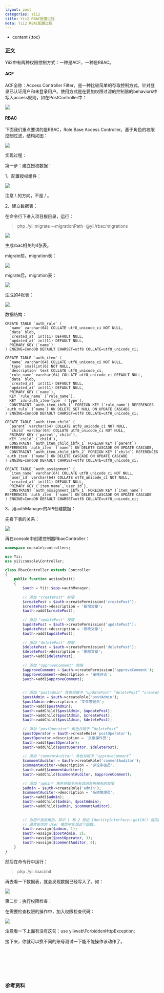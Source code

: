 ```yaml
---
layout: post
categories: Yii2
title: Yii2 RBAC配置过程
meta: Yii2 RBAC配置过程
---
```

* content
{:toc}

### 正文

Yii2中有两种权限控制方式：一种是ACF，一种是RBAC。

#### ACF

ACF全称：Access Controller Filter，是一种比较简单的存取控制方式，针对登录已认证用户和未登录用户。使用方式是在要加权限过滤的控制器的behaviors中写入access规则，如在PostController中：

![](http://s14.sinaimg.cn/mw690/001XbchKzy7eKf3HbdPfd)

#### RBAC

下面我们重点要讲的是RBAC，Role Base Access Controller。基于角色的权限控制过滤，结构如图：

![](http://s11.sinaimg.cn/mw690/001XbchKzy7eKfpOdhU2a)

实现过程：
  
第一步：建立授权数据：

1、配置授权组件：

![](http://s14.sinaimg.cn/mw690/001XbchKzy7eKr77nWJed)

注意 \ 的方向，不是 / 。

2、建立数据表：

在命令行下进入项目根目录，运行：

> php ./yii migrate --migrationPath=@yii/rbac/migrations

![](http://s2.sinaimg.cn/mw690/001XbchKzy7eKkyDG6Z41)

生成rbac相关的4张表。

migrate前，migration表：

![](http://s1.sinaimg.cn/mw690/001XbchKzy7eKkt04xif0)

migrate后，migration表：

![](http://s5.sinaimg.cn/mw690/001XbchKzy7eKkEwZI824)

生成的4张表：

![](http://s6.sinaimg.cn/mw690/001XbchKzy7eKkIIl8Nd5)

数据结构：

```mysql
CREATE TABLE `auth_rule` (
  `name` varchar(64) COLLATE utf8_unicode_ci NOT NULL,
  `data` blob,
  `created_at` int(11) DEFAULT NULL,
  `updated_at` int(11) DEFAULT NULL,
  PRIMARY KEY (`name`)
) ENGINE=InnoDB DEFAULT CHARSET=utf8 COLLATE=utf8_unicode_ci;

CREATE TABLE `auth_item` (
  `name` varchar(64) COLLATE utf8_unicode_ci NOT NULL,
  `type` smallint(6) NOT NULL,
  `description` text COLLATE utf8_unicode_ci,
  `rule_name` varchar(64) COLLATE utf8_unicode_ci DEFAULT NULL,
  `data` blob,
  `created_at` int(11) DEFAULT NULL,
  `updated_at` int(11) DEFAULT NULL,
  PRIMARY KEY (`name`),
  KEY `rule_name` (`rule_name`),
  KEY `idx-auth_item-type` (`type`),
  CONSTRAINT `auth_item_ibfk_1` FOREIGN KEY (`rule_name`) REFERENCES `auth_rule` (`name`) ON DELETE SET NULL ON UPDATE CASCADE
) ENGINE=InnoDB DEFAULT CHARSET=utf8 COLLATE=utf8_unicode_ci;

CREATE TABLE `auth_item_child` (
  `parent` varchar(64) COLLATE utf8_unicode_ci NOT NULL,
  `child` varchar(64) COLLATE utf8_unicode_ci NOT NULL,
  PRIMARY KEY (`parent`,`child`),
  KEY `child` (`child`),
  CONSTRAINT `auth_item_child_ibfk_1` FOREIGN KEY (`parent`) REFERENCES `auth_item` (`name`) ON DELETE CASCADE ON UPDATE CASCADE,
  CONSTRAINT `auth_item_child_ibfk_2` FOREIGN KEY (`child`) REFERENCES `auth_item` (`name`) ON DELETE CASCADE ON UPDATE CASCADE
) ENGINE=InnoDB DEFAULT CHARSET=utf8 COLLATE=utf8_unicode_ci;

CREATE TABLE `auth_assignment` (
  `item_name` varchar(64) COLLATE utf8_unicode_ci NOT NULL,
  `user_id` varchar(64) COLLATE utf8_unicode_ci NOT NULL,
  `created_at` int(11) DEFAULT NULL,
  PRIMARY KEY (`item_name`,`user_id`),
  CONSTRAINT `auth_assignment_ibfk_1` FOREIGN KEY (`item_name`) REFERENCES `auth_item` (`name`) ON DELETE CASCADE ON UPDATE CASCADE
) ENGINE=InnoDB DEFAULT CHARSET=utf8 COLLATE=utf8_unicode_ci;
```

3、用authManager的API创建数据：

先看下表的关系：

![](http://s13.sinaimg.cn/mw690/001XbchKzy7eKma8wQA5c)

再在console中创建控制器RbacController：

```php
namespace console\controllers;

use Yii;
use yii\console\Controller;

class RbacController extends Controller
{
    public function actionInit()
    {
        $auth = Yii::$app->authManager;
        
        // 添加 "createPost" 权限
        $createPost = $auth->createPermission('createPost');
        $createPost->description = '新增文章';
        $auth->add($createPost);
        
        // 添加 "updatePost" 权限
        $updatePost = $auth->createPermission('updatePost');
        $updatePost->description = '修改文章';
        $auth->add($updatePost);
        
        // 添加 "deletePost" 权限
        $deletePost = $auth->createPermission('deletePost');
        $deletePost->description = '删除文章';
        $auth->add($deletePost);
        
        // 添加 "approveComment" 权限
        $approveComment = $auth->createPermission('approveComment');
        $approveComment->description = '审核评论';
        $auth->add($approveComment);
        
        
        // 添加 "postadmin" 角色并赋予 "updatePost" “deletePost” “createPost”
        $postAdmin = $auth->createRole('postAdmin');
        $postAdmin->description = '文章管理员';
        $auth->add($postAdmin);
        $auth->addChild($postAdmin, $updatePost);
        $auth->addChild($postAdmin, $createPost);
        $auth->addChild($postAdmin, $deletePost);
        
        // 添加 "postOperator" 角色并赋予 “deletePost”
        $postOperator = $auth->createRole('postOperator');
        $postOperator->description = '文章操作员';
        $auth->add($postOperator);
        $auth->addChild($postOperator, $deletePost);
        
        // 添加 "commentAuditor" 角色并赋予 “approveComment”
        $commentAuditor = $auth->createRole('commentAuditor');
        $commentAuditor->description = '评论审核员';
        $auth->add($commentAuditor);
        $auth->addChild($commentAuditor, $approveComment);
        
        // 添加 "admin" 角色并赋予所有其他角色拥有的权限
        $admin = $auth->createRole('admin');
        $commentAuditor->description = '系统管理员';
        $auth->add($admin);
        $auth->addChild($admin, $postAdmin);
        $auth->addChild($admin, $commentAuditor);
        
        
        // 为用户指派角色。其中 1 和 2 是由 IdentityInterface::getId() 返回的id （译者注：user表的id）
        // 通常在你的 User 模型中实现这个函数。
        $auth->assign($admin, 1);
        $auth->assign($postAdmin, 2);
        $auth->assign($postOperator, 3);
        $auth->assign($commentAuditor, 4);
    }
} 
```

然后在命令行中运行：

> php ./yii rbac/init

再去看一下数据表，就会发现数据已经写入了。如：

![](http://s8.sinaimg.cn/mw690/001XbchKzy7eKmrpS51b7)

第二步：执行权限检查：

在需要检查权限的操作中，加入权限检查代码：

![](http://s4.sinaimg.cn/mw690/001XbchKzy7eKoeeV8ve3)

注意看一下上面有没有这句：use yii\web\ForbiddenHttpException;

接下来，你就可以换不同的账号测试一下能不能操作该动作了。




<br/><br/><br/><br/><br/>
### 参考资料 




